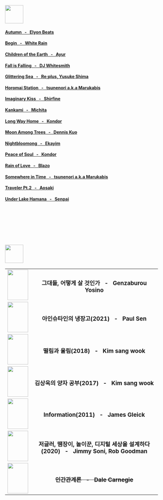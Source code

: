 # <img height="60px" src="https://img.shields.io/badge/My_Favorite_Music_List-FF0000?style=for-the-badge&logo=youtubemusic&logoColor=white" />
#### [Autumn &nbsp; - &nbsp; Elyon Beats](https://www.youtube.com/watch?v=zR1bwLZXvX8&ab_channel=ElyonBeats-Topic)
#### [Begin &nbsp; - &nbsp; White Rain](https://www.youtube.com/watch?v=kKpucEMRfbQ&ab_channel=WhiteRain-Topic)
#### [Children of the Earth &nbsp; - &nbsp; Ayur](https://www.youtube.com/watch?v=7PKDiWU2WHY&ab_channel=loveitrabbit)
#### [Fall is Falling &nbsp; - &nbsp; DJ Whitesmith](https://www.youtube.com/watch?v=wPhKDM-E8K4&ab_channel=suchagreatname)
#### [Glittering Sea &nbsp; - &nbsp; Re;plus, Yusuke Shima](https://www.youtube.com/watch?v=SJUF-_qM640&ab_channel=re%3Aplus%C3%97YusukeShima-Topic)
#### [Horomai Station &nbsp; - &nbsp; tsunenori a.k.a Marukabis](https://www.youtube.com/watch?v=tbbr49lGrHw&ab_channel=Tsunenori)
#### [Imaginary Kiss &nbsp; - &nbsp; Shirfine](https://www.youtube.com/watch?v=jRQBXmkLVaY&ab_channel=Shirfine-Topic)
#### [Kankami &nbsp; - &nbsp; Michita](https://www.youtube.com/watch?v=3b326vPOx5I&ab_channel=MICHITA-Topic)
#### [Long Way Home &nbsp; - &nbsp; Kondor](https://kondormusica.bandcamp.com/track/long-way-home)
#### [Moon Among Trees &nbsp; - &nbsp; Dennis Kuo](https://www.youtube.com/watch?v=j2TIbi7uNGk&ab_channel=DennisKuo-Topic)
#### [Nightbloomong &nbsp; - &nbsp; Ekayim](https://www.youtube.com/watch?v=_eeKGVHbjIs&ab_channel=Ekayim-Topic)
#### [Peace of Soul &nbsp; - &nbsp; Kondor](https://www.youtube.com/watch?v=WN3VHkUFuwU&ab_channel=Kondor-Topic)
#### [Rain of Love &nbsp; - &nbsp; Blazo](https://www.youtube.com/watch?v=Cfoj4nEWHEE&ab_channel=RobotYoshimis)
#### [Somewhere in Time &nbsp; - &nbsp; tsunenori a.k.a Marukabis](https://soundcloud.com/tsunenori/somewhere-in-time)
#### [Traveler Pt.2 &nbsp; - &nbsp; Aosaki](https://www.youtube.com/watch?v=SsC-KIog0og&ab_channel=Aosaki-Topic)
#### [Under Lake Hamana &nbsp; - &nbsp; Senpai](https://www.youtube.com/watch?v=C94lR2QNNns&ab_channel=MikeHaye)


<br /><br /><br /><br /><br />
# <img height="60px" src="https://img.shields.io/badge/Interest_Book_List-3884FF?style=for-the-badge&logo=gitbook&logoColor=white" />
<table>
     <tr>
        <td>
            <img width="68px" height="100px" src="https://image.yes24.com/goods/7264453/XL" />
        </td>
        <td align="center"><h3>그대들, 어떻게 살 것인가 &nbsp; - &nbsp; Genzaburou Yosino</td>
    </tr>
    <tr>
        <td>
            <img width="68px" height="100px" src="https://image.yes24.com/goods/103752175/s" />
        </td>
        <td align="center"><h3>아인슈타인의 냉장고(2021) &nbsp; - &nbsp; Paul Sen</td>
    </tr>
    <tr>
        <td>
            <img width="68px" height="100px" src="https://image.yes24.com/goods/66322614/s" />
        </td>
        <td align="center"><h3>떨림과 울림(2018)  &nbsp; - &nbsp;  Kim sang wook</td>
    </tr>
    <tr>
        <td>
            <img width="68px" height="100px" src="https://image.yes24.com/goods/57569808/s" />
        </td>
        <td align="center"><h3>김상욱의 양자 공부(2017)  &nbsp; - &nbsp;  Kim sang wook</td>
    </tr>
    <tr>
        <td>
            <img width="68px" height="100px" src="http://image.yes24.com/momo/TopCate1045/MidCate008/104477542.jpg" />
        </td>
        <td align="center"><h3>Information(2011)  &nbsp; - &nbsp;  James Gleick</td>
    </tr>
    <tr>
        <td>
            <img width="68px" height="100px" src="http://image.yes24.com/goods/89230174/s" />
        </td>
        <td align="center"><h3>저글러, 땜장이, 놀이꾼, 디지털 세상을 설계하다(2020)  &nbsp; - &nbsp;  Jimmy Soni, Rob Goodman</td>
    </tr>
             <tr>
        <td>
            <img width="68px" height="100px" src="https://image.yes24.com/goods/113791226/XL" />
        </td>
        <td align="center"><h3><del>인간관계론 &nbsp; - &nbsp; Dale Carnegie</del></td>
    </tr>
</table> 
 
